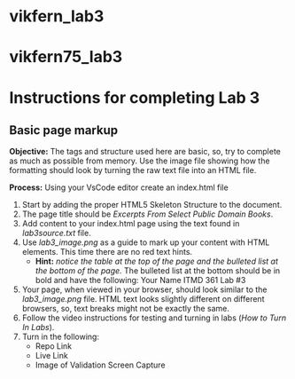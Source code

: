 # vikfern_lab3
# vikfern75_lab3
# Instructions for completing Lab 3 
## Basic page markup

**Objective:**
The tags and structure used here are basic, so, try to complete as much as possible from memory. Use the image file showing how the formatting should look by turning the raw text file into an HTML file.

**Process:**
Using your VsCode editor create an index.html file

1. Start by adding the proper HTML5 Skeleton Structure to the document.
2. The page title should be *Excerpts From Select Public Domain Books*.
3. Add content to your index.html page using the text found in *lab3source.txt* file. 
4. Use *lab3_image.png* as a guide to mark up your content with HTML elements. This time there are no red text hints.  
    *	**Hint:** *notice the table at the top of the page and the bulleted list at the bottom of the page.*
    The bulleted list at the bottom should be in bold and have the following:
    Your Name
    ITMD 361
    Lab #3
5. Your page, when viewed in your browser, should look similar to the *lab3_image.png* file. HTML text looks slightly different on different browsers, so, text breaks might not be exactly the same.
6. Follow the video instructions for testing and turning in labs (*How to Turn In Labs*). 
7. Turn in the following:
    * Repo Link
    * Live Link
    * Image of Validation Screen Capture
    
  

